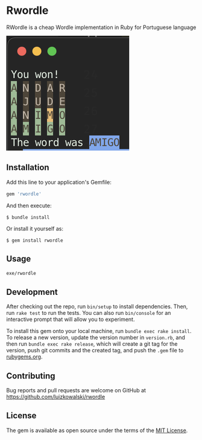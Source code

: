 # Rwordle

RWordle is a cheap Wordle implementation in Ruby for Portuguese language

![RWordle](rwordle.png)

## Installation

Add this line to your application's Gemfile:

```ruby
gem 'rwordle'
```

And then execute:

    $ bundle install

Or install it yourself as:

    $ gem install rwordle

## Usage

```shell
exe/rwordle
```

## Development

After checking out the repo, run `bin/setup` to install dependencies. Then, run `rake test` to run the tests. You can also run `bin/console` for an interactive prompt that will allow you to experiment.

To install this gem onto your local machine, run `bundle exec rake install`. To release a new version, update the version number in `version.rb`, and then run `bundle exec rake release`, which will create a git tag for the version, push git commits and the created tag, and push the `.gem` file to [rubygems.org](https://rubygems.org).

## Contributing

Bug reports and pull requests are welcome on GitHub at https://github.com/luizkowalski/rwordle

## License

The gem is available as open source under the terms of the [MIT License](https://opensource.org/licenses/MIT).
